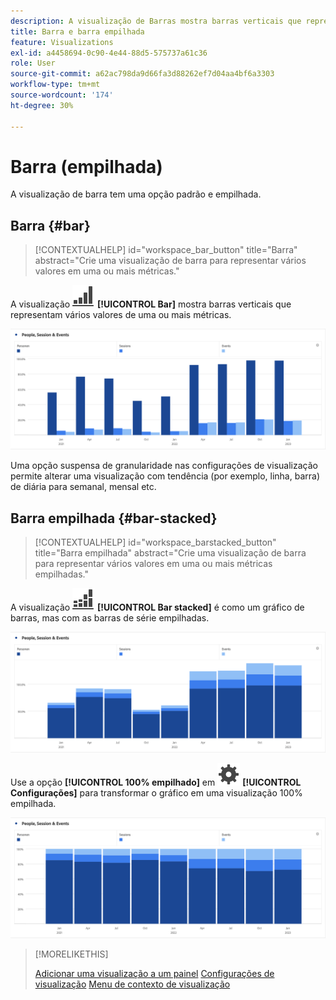 ```yaml
---
description: A visualização de Barras mostra barras verticais que representam vários valores em uma ou mais métricas.
title: Barra e barra empilhada
feature: Visualizations
exl-id: a4458694-0c90-4e44-88d5-575737a61c36
role: User
source-git-commit: a62ac798da9d66fa3d88262ef7d04aa4bf6a3303
workflow-type: tm+mt
source-wordcount: '174'
ht-degree: 30%

---
```


# Barra (empilhada)

A visualização de barra tem uma opção padrão e empilhada.

## Barra {#bar}

<!-- markdownlint-disable MD034 -->

>[!CONTEXTUALHELP]
>id="workspace_bar_button"
>title="Barra"
>abstract="Crie uma visualização de barra para representar vários valores em uma ou mais métricas."

<!-- markdownlint-enable MD034 -->


A visualização ![GraphBarVertical](/help/assets/icons/GraphBarVertical.svg) **[!UICONTROL Bar]** mostra barras verticais que representam vários valores de uma ou mais métricas.

![Visualização de barra virtual mostrando várias métricas, incluindo Exibições de página, Visitas, Entradas e Saídas.](assets/bar.png)

Uma opção suspensa de granularidade nas configurações de visualização permite alterar uma visualização com tendência (por exemplo, linha, barra) de diária para semanal, mensal etc.

## Barra empilhada {#bar-stacked}

<!-- markdownlint-disable MD034 -->

>[!CONTEXTUALHELP]
>id="workspace_barstacked_button"
>title="Barra empilhada"
>abstract="Crie uma visualização de barra para representar vários valores em uma ou mais métricas empilhadas."

<!-- markdownlint-enable MD034 -->


A visualização ![GraphBarVerticalStacked](/help/assets/icons/GraphBarVerticalStacked.svg) **[!UICONTROL Bar stacked]** é como um gráfico de barras, mas com as barras de série empilhadas.

![Cartão de barras empilhadas mostrando várias métricas.](assets/bar-stacked.png)

Use a opção **[!UICONTROL 100% empilhado]** em ![Configuração](/help/assets/icons/Setting.svg) **[!UICONTROL Configurações]** para transformar o gráfico em uma visualização 100% empilhada.

![Um gráfico de barras 100% empilhadas.](assets/bar-stacked100.png)

>[!MORELIKETHIS]
>
>[Adicionar uma visualização a um painel](/help/analysis-workspace/visualizations/freeform-analysis-visualizations.md#add-visualizations-to-a-panel)
>[Configurações de visualização](/help/analysis-workspace/visualizations/freeform-analysis-visualizations.md#settings)
>[Menu de contexto de visualização](/help/analysis-workspace/visualizations/freeform-analysis-visualizations.md#context-menu)
>

